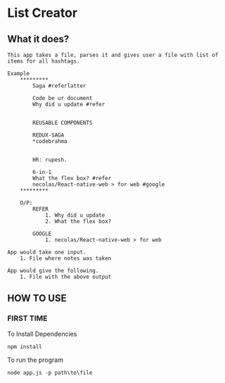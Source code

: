 # List Creator

## What it does?
    This app takes a file, parses it and gives user a file with list of 
    items for all hashtags. 
    
    Example 
        *********
            Saga #referlatter

            Code be ur document
            Why did u update #refer


            REUSABLE COMPONENTS

            REDUX-SAGA
            *codebrahma


            HR: rupesh.

            6-in-1
            What the flex box? #refer
            necolas/React-native-web > for web #google
        *********

        O/P:
            REFER
                1. Why did u update
                2. What the flex box?
            
            GOOGLE
                1. necolas/React-native-web > for web

    App would take one input.
        1. File where notes was taken
    
    App would give the following.
        1. File with the above output

## HOW TO USE

### FIRST TIME 

To Install Dependencies

`npm install`

To run the program

`node app.js -p path\to\file`
